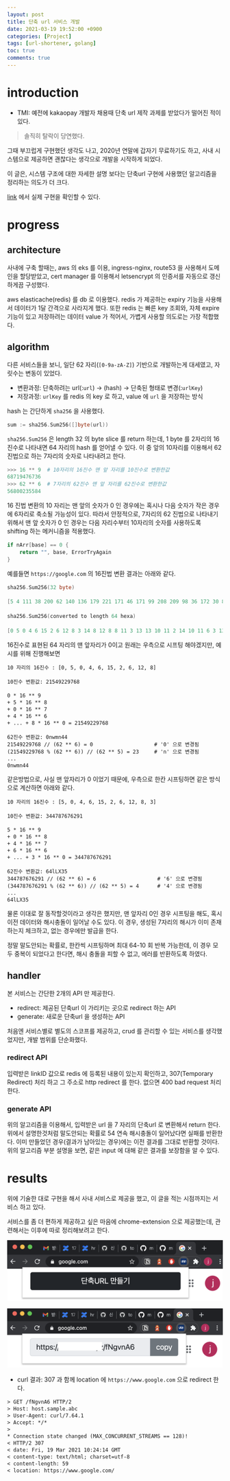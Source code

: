 ```yaml
---
layout: post
title: 단축 url 서비스 개발
date: 2021-03-19 19:52:00 +0900
categories: [Project]
tags: [url-shortener, golang]
toc: true
comments: true
---
```


# introduction

- TMI: 예전에 kakaopay 개발자 채용때 단축 url 제작 과제를 받았다가 떨어진 적이 있다.
> 솔직히 탈락이 당연했다.

그때 부끄럽게 구현했던 생각도 나고, 2020년 연말에 갑자기 무료하기도 하고, 사내 시스템으로 제공하면 괜찮다는 생각으로 개발을 시작하게 되었다. 

이 글은, 시스템 구조에 대한 자세한 설명 보다는 단축url 구현에 사용했던 알고리즘을 정리하는 의도가 더 크다.

[link](https://github.com/fransoaardi/url-shortener) 에서 실제 구현을 확인할 수 있다.


# progress

## architecture

사내에 구축 할때는, aws 의 eks 를 이용, ingress-nginx, route53 을 사용해서 도메인을 할당받았고, cert manager 를 이용해서 letsencrypt 의 인증서를 자동으로 갱신하게끔 구성했다. 

aws elasticache(redis) 를 db 로 이용했다. redis 가 제공하는 expiry 기능을 사용해서 데이터가 1달 간격으로 사라지게 했다. 또한 redis 는 빠른 key 조회와, 자체 expire 기능이 있고 저장하려는 데이터 value 가 적어서, 가볍게 사용할 의도로는 가장 적합했다.

## algorithm

다른 서비스들을 보니, 일단 62 자리(`[0-9a-zA-Z]`) 기반으로 개발하는게 대세였고, 자릿수는 변동이 있었다.

- 변환과정: 단축하려는 url(:`url`) -> (hash) -> 단축된 형태로 변경(:`urlKey`)
- 저장과정: `urlKey` 를 redis 의 key 로 하고, value 에 `url` 을 저장하는 방식

hash 는 간단하게 `sha256` 을 사용했다.

```go
sum := sha256.Sum256([]byte(url))
```

`sha256.Sum256` 은 length 32 의 byte slice 를 return 하는데, 1 byte 를 2자리의 16진수로 나타내면 64 자리의 hash 를 얻어낼 수 있다. 이 중 앞의 10자리를 이용해서 62 진법으로 하는 7자리의 숫자로 나타내려고 한다.

```python
>>> 16 ** 9  # 10자리의 16진수 맨 앞 자리를 10진수로 변환한값
68719476736
>>> 62 ** 6  # 7자리의 62진수 맨 앞 자리를 62진수로 변환한값
56800235584
```

16 진법 변환의 10 자리는 맨 앞의 숫자가 0 인 경우에는 혹시나 다음 숫자가 작은 경우에 6자리로 축소될 가능성이 있다. 따라서 안정적으로, 7자리의 62 진법으로 나타내기 위해서 맨 앞 숫자가 0 인 경우는 다음 자리수부터 10자리의 숫자를 사용하도록 shifting 하는 메커니즘을 적용했다.

```go
if nArr[base] == 0 {
    return "", base, ErrorTryAgain
}
```

예를들면 `https://google.com` 의 16진법 변환 결과는 아래와 같다. 

```go
sha256.Sum256(32 byte)

[5 4 111 38 200 62 140 136 179 221 171 46 171 99 208 209 98 36 172 30 86 69 53 252 117 205 206 238 71 160 147 141]

sha256.Sum256(converted to length 64 hexa)

[0 5 0 4 6 15 2 6 12 8 3 14 8 12 8 8 11 3 13 13 10 11 2 14 10 11 6 3 13 0 13 1 6 2 2 4 10 12 1 14 5 6 4 5 3 5 15 12 7 5 12 13 12 14 14 14 4 7 10 0 9 3 8 13]
```

16진수로 표현된 64 자리의 맨 앞자리가 0이고 원래는 우측으로 시프팅 해야겠지만, 예시를 위해 진행해보면

```
10 자리의 16진수 : [0, 5, 0, 4, 6, 15, 2, 6, 12, 8] 

10진수 변환값: 21549229768

0 * 16 ** 9
+ 5 * 16 ** 8
+ 0 * 16 ** 7 
+ 4 * 16 ** 6
+ ... + 8 * 16 ** 0 = 21549229768

62진수 변환값: 0nwmn44
21549229768 // (62 ** 6) = 0                    # '0' 으로 변경됨
(21549229768 % (62 ** 6)) // (62 ** 5) = 23     # 'n' 으로 변경됨
...
0nwmn44
```

같은방법으로, 사실 맨 앞자리가 0 이었기 때문에, 우측으로 한칸 시프팅하면 같은 방식으로 계산하면 아래와 같다.

```
10 자리의 16진수 : [5, 0, 4, 6, 15, 2, 6, 12, 8, 3]

10진수 변환값: 344787676291

5 * 16 ** 9
+ 0 * 16 ** 8
+ 4 * 16 ** 7 
+ 6 * 16 ** 6
+ ... + 3 * 16 ** 0 = 344787676291

62진수 변환값: 64lLX35
344787676291 // (62 ** 6) = 6                    # '6' 으로 변경됨
(344787676291 % (62 ** 6)) // (62 ** 5) = 4      # '4' 으로 변경됨
...
64lLX35
```

물론 이대로 잘 동작할것이라고 생각은 했지만, 맨 앞자리 0인 경우 시프팅을 해도, 혹시 이전 데이터와 해시충돌이 일어날 수도 있다.
이 경우, 생성된 7자리의 해시가 이미 존재하는지 체크하고, 없는 경우에만 발급을 한다. 

정말 말도안되는 확률로, 한칸씩 시프팅하며 최대 64-10 회 반복 가능한데, 이 경우 모두 중복이 되었다고 한다면, 해시 충돌을 피할 수 없고, 에러를 반환하도록 하였다. 

## handler

본 서비스는 간단한 2개의 API 만 제공한다. 

- redirect: 제공된 단축url 이 가리키는 곳으로 redirect 하는 API
- generate: 새로운 단축url 을 생성하는 API

처음엔 서비스별로 별도의 스코프를 제공하고, crud 를 관리할 수 있는 서비스를 생각했었지만, 개발 범위를 단순화했다.

### redirect API

입력받은 linkID 값으로 redis 에 등록된 내용이 있는지 확인하고, 307(Temporary Redirect) 처리 하고 그 주소로 http redirect 를 한다. 없으면 400 bad request 처리 한다.

### generate API

위의 알고리즘을 이용해서, 입력받은 url 을 7 자리의 단축url 로 변환해서 return 한다. 위에서 설명한것처럼 말도안되는 확률로 54 연속 해시충돌이 일어났다면 실패를 반환한다. 이미 만들었던 경우(결과가 남아있는 경우)에는 이전 결과를 그대로 반환할 것이다. 위의 알고리즘 부분 설명을 보면, 같은 input 에 대해 같은 결과를 보장함을 알 수 있다.

# results

위에 기술한 대로 구현을 해서 사내 서비스로 제공을 했고, 이 글을 적는 시점까지는 서비스 하고 있다.

서비스를 좀 더 편하게 제공하고 싶은 마음에 chrome-extension 으로 제공했는데, 관련해서는 이후에 따로 정리해보려고 한다.

![url-shortner 생성 화면](/assets/img/posts/2021-03-19-url_shortener/url-shortener-generate.png)

![url-shortner 생성 화면](/assets/img/posts/2021-03-19-url_shortener/url-shortener-result.png)

- curl 결과: 307 과 함께 location 에 `https://www.google.com` 으로 redirect 한다.

```
> GET /fNgvnA6 HTTP/2
> Host: host.sample.abc
> User-Agent: curl/7.64.1
> Accept: */*
>
* Connection state changed (MAX_CONCURRENT_STREAMS == 128)!
< HTTP/2 307
< date: Fri, 19 Mar 2021 10:24:14 GMT
< content-type: text/html; charset=utf-8
< content-length: 59
< location: https://www.google.com/
```